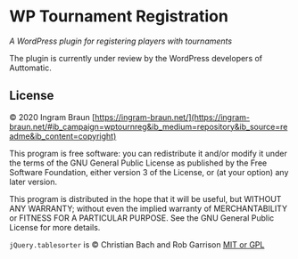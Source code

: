 # WP Tournament Registration

*A WordPress plugin for registering players with tournaments*

The plugin is currently under review by the WordPress developers of Auttomatic.

## License

© 2020 Ingram Braun [https://ingram-braun.net/](https://ingram-braun.net/#ib_campaign=wptournreg&ib_medium=repository&ib_source=readme&ib_content=copyright)

This program is free software: you can redistribute it and/or modify it under the terms of the GNU General Public License as published by the Free Software Foundation, either version 3 of the License, or (at your option) any later version.

This program is distributed in the hope that it will be useful, but WITHOUT ANY WARRANTY; without even the implied warranty of MERCHANTABILITY or FITNESS FOR A PARTICULAR PURPOSE. See the GNU General Public License for more details.

`jQuery.tablesorter` is © Christian Bach and Rob Garrison [MIT or GPL](https://mottie.github.io/tablesorter/docs/)